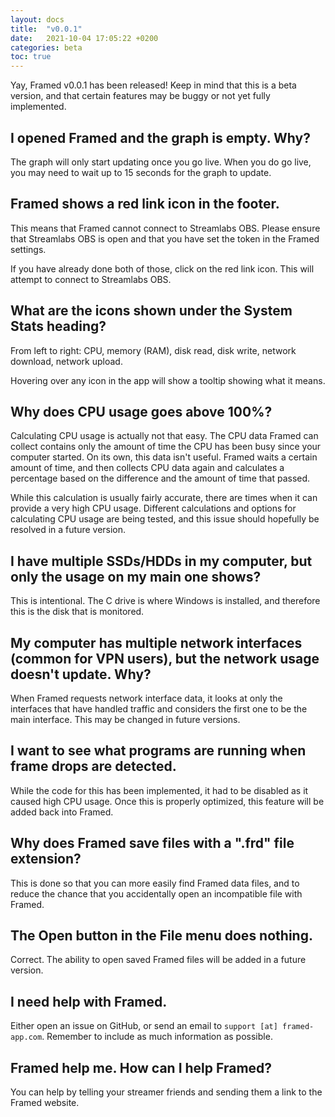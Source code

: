 ```yaml
---
layout: docs
title:  "v0.0.1"
date:   2021-10-04 17:05:22 +0200
categories: beta
toc: true
---
```

Yay, Framed v0.0.1 has been released! Keep in mind that this is a beta version, and that certain features may be buggy or not yet fully implemented.

## I opened Framed and the graph is empty. Why?

The graph will only start updating once you go live. When you do go live, you may need to wait up to 15 seconds for the graph to update.

## Framed shows a red link icon in the footer.

This means that Framed cannot connect to Streamlabs OBS. Please ensure that Streamlabs OBS is open and that you have set the token in the Framed settings.

If you have already done both of those, click on the red link icon. This will attempt to connect to Streamlabs OBS.

## What are the icons shown under the System Stats heading?

From left to right: CPU, memory (RAM), disk read, disk write, network download, network upload.

Hovering over any icon in the app will show a tooltip showing what it means.

## Why does CPU usage goes above 100%?

Calculating CPU usage is actually not that easy. The CPU data Framed can collect contains only the amount of time the CPU has been busy since your computer started. On its own, this data isn't useful. Framed waits a certain amount of time, and then collects CPU data again and calculates a percentage based on the difference and the amount of time that passed.

While this calculation is usually fairly accurate, there are times when it can provide a very high CPU usage. Different calculations and options for calculating CPU usage are being tested, and this issue should hopefully be resolved in a future version.

## I have multiple SSDs/HDDs in my computer, but only the usage on my main one shows?

This is intentional. The C drive is where Windows is installed, and therefore this is the disk that is monitored.

## My computer has multiple network interfaces (common for VPN users), but the network usage doesn't update. Why?

When Framed requests network interface data, it looks at only the interfaces that have handled traffic and considers the first one to be the main interface. This may be changed in future versions.

## I want to see what programs are running when frame drops are detected.

While the code for this has been implemented, it had to be disabled as it caused high CPU usage. Once this is properly optimized, this feature will be added back into Framed.

## Why does Framed save files with a ".frd" file extension?

This is done so that you can more easily find Framed data files, and to reduce the chance that you accidentally open an incompatible file with Framed.

## The Open button in the File menu does nothing.

Correct. The ability to open saved Framed files will be added in a future version.

## I need help with Framed.

Either open an issue on GitHub, or send an email to `support [at] framed-app.com`. Remember to include as much information as possible.

## Framed help me. How can I help Framed?

You can help by telling your streamer friends and sending them a link to the Framed website.
